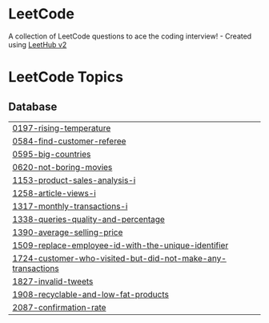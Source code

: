 # LeetCode
A collection of LeetCode questions to ace the coding interview! - Created using [LeetHub v2](https://github.com/arunbhardwaj/LeetHub-2.0)

<!---LeetCode Topics Start-->
# LeetCode Topics
## Database
|  |
| ------- |
| [0197-rising-temperature](https://github.com/j5t3313/LeetCode/tree/master/0197-rising-temperature) |
| [0584-find-customer-referee](https://github.com/j5t3313/LeetCode/tree/master/0584-find-customer-referee) |
| [0595-big-countries](https://github.com/j5t3313/LeetCode/tree/master/0595-big-countries) |
| [0620-not-boring-movies](https://github.com/j5t3313/LeetCode/tree/master/0620-not-boring-movies) |
| [1153-product-sales-analysis-i](https://github.com/j5t3313/LeetCode/tree/master/1153-product-sales-analysis-i) |
| [1258-article-views-i](https://github.com/j5t3313/LeetCode/tree/master/1258-article-views-i) |
| [1317-monthly-transactions-i](https://github.com/j5t3313/LeetCode/tree/master/1317-monthly-transactions-i) |
| [1338-queries-quality-and-percentage](https://github.com/j5t3313/LeetCode/tree/master/1338-queries-quality-and-percentage) |
| [1390-average-selling-price](https://github.com/j5t3313/LeetCode/tree/master/1390-average-selling-price) |
| [1509-replace-employee-id-with-the-unique-identifier](https://github.com/j5t3313/LeetCode/tree/master/1509-replace-employee-id-with-the-unique-identifier) |
| [1724-customer-who-visited-but-did-not-make-any-transactions](https://github.com/j5t3313/LeetCode/tree/master/1724-customer-who-visited-but-did-not-make-any-transactions) |
| [1827-invalid-tweets](https://github.com/j5t3313/LeetCode/tree/master/1827-invalid-tweets) |
| [1908-recyclable-and-low-fat-products](https://github.com/j5t3313/LeetCode/tree/master/1908-recyclable-and-low-fat-products) |
| [2087-confirmation-rate](https://github.com/j5t3313/LeetCode/tree/master/2087-confirmation-rate) |
<!---LeetCode Topics End-->